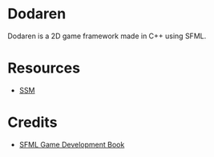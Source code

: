 # Dodaren
Dodaren is a 2D game framework made in C++ using SFML.

# Resources
* [SSM](https://github.com/aclonegeek/SSM)

# Credits
* [SFML Game Development Book](https://github.com/SFML/SFML-Game-Development-Book)